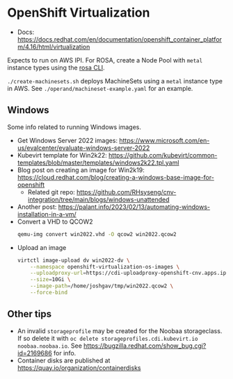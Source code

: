 # OpenShift Virtualization

- Docs: <https://docs.redhat.com/en/documentation/openshift_container_platform/4.16/html/virtualization>

Expects to run on AWS IPI. For ROSA, create a Node Pool with `metal` instance
types using the [rosa CLI](https://github.com/openshift/rosa).

`./create-machinesets.sh` deploys MachineSets using a `metal` instance type in
AWS. See `./operand/machineset-example.yaml` for an example.

## Windows

Some info related to running Windows images.

- Get Windows Server 2022 images: <https://www.microsoft.com/en-us/evalcenter/evaluate-windows-server-2022>
- Kubevirt template for Win2k22: <https://github.com/kubevirt/common-templates/blob/master/templates/windows2k22.tpl.yaml>
- Blog post on creating an image for Win2k19: <https://cloud.redhat.com/blog/creating-a-windows-base-image-for-openshift>
    - Related git repo: <https://github.com/RHsyseng/cnv-integration/tree/main/blogs/windows-unattended>
- Another post: <https://palant.info/2023/02/13/automating-windows-installation-in-a-vm/>
- Convert a VHD to QCOW2
  ```bash
  qemu-img convert win2022.vhd -O qcow2 win2022.qcow2
  ```
- Upload an image
  ```bash
  virtctl image-upload dv win2022-dv \
      --namespace openshift-virtualization-os-images \
      --uploadproxy-url=https://cdi-uploadproxy-openshift-cnv.apps.ipi.aws.joshgav.com/ \
      --size=10Gi \
      --image-path=/home/joshgav/tmp/win2022.qcow2 \
      --force-bind
  ```

## Other tips
- An invalid `storageprofile` may be created for the Noobaa storageclass. If so
  delete it with `oc delete storageprofiles.cdi.kubevirt.io noobaa.noobaa.io`. See
  <https://bugzilla.redhat.com/show_bug.cgi?id=2169686> for info.
- Container disks are published at <https://quay.io/organization/containerdisks>
